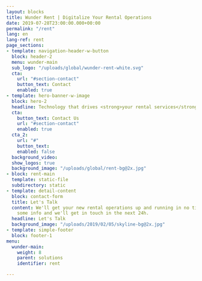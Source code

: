 ```yaml
---
layout: blocks
title: Wunder Rent | Digitalize Your Rental Operations
date: 2019-07-28T23:00:00.000+00:00
permalink: "/rent"
lang: en
lang-ref: rent
page_sections:
- template: navigation-header-w-button
  block: header-2
  menu: wunder-main
  sub_logo: "/uploads/global/wunder-rent-white.svg"
  cta:
    url: "#section-contact"
    button_text: Contact
    enabled: true
- template: hero-banner-w-image
  block: hero-2
  headline: Technology that drives <strong>your rental services</strong> forward
  cta:
    button_text: Contact Us
    url: "#section-contact"
    enabled: true
  cta_2:
    url: "#"
    button_text:
    enabled: false
  background_video:
  show_logos: true
  background_image: "/uploads/global/rent-bg@2x.jpg"
- block: rent-main
  template: static-file
  subdirectory: static
- template: detail-content
  block: contact-form
  title: Let's Talk
  content: We'll get your new rental operations up and running in no time! Send over
    some info and we'll get in touch in the next 24h.
  headline: Let's Talk
  background_image: "/uploads/2019/02/05/skyline-bg@2x.jpg"
- template: simple-footer
  block: footer-1
menu:
  wunder-main:
    weight: 8
    parent: solutions
    identifier: rent

---
```

